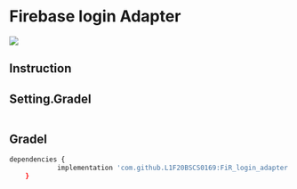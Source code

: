 
# Firebase login Adapter

[![](https://jitpack.io/v/L1F20BSCS0169/FiR_login_adapter.svg)](https://jitpack.io/#L1F20BSCS0169/FiR_login_adapter)


## Instruction

## Setting.Gradel
```bash

```


## Gradel

```bash
dependencies {
	        implementation 'com.github.L1F20BSCS0169:FiR_login_adapter:Tag'
	}
```

